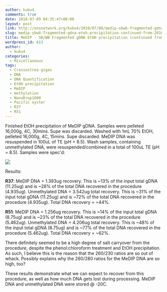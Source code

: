 ```yaml
---
author: kubu4
comments: true
date: 2010-07-09 04:35:47+00:00
layout: post
link: http://onsnetwork.org/kubu4/2010/07/08/medip-sbwb-fragmented-gdna-etoh-precipitation-continued-from-20100702/
slug: medip-sbwb-fragmented-gdna-etoh-precipitation-continued-from-20100702
title: MeDIP - SB/WB Fragmented gDNA EtOH precipitation (continued from 20100702)
wordpress_id: 613
author:
  - kubu4
categories:
  - Miscellaneous
tags:
  - Crassostrea gigas
  - DNA
  - DNA Quantification
  - EtOH precipitation
  - MeDIP
  - methylation
  - NanoDrop1000
  - Pacific oyster
  - R37
  - R51
---
```


Finished EtOH precipitation of MeDIP gDNA. Samples were pelleted 16,000g, 4C, 30mins. Supe was discarded. Washed with 1mL 70% EtOH, pelleted 16,000g, 4C, 15mins. Supe discarded. MeDIP DNA was resuspended in 100uL of TE (pH = 8.5). Wash samples, containing unmethylated DNA, were resuspended/combined in a total of 100uL TE (pH = 8.5). Samples were spec'd:

![](http://eagle.fish.washington.edu/Arabidopsis/20100708%20MeDIP%20DNA%20ODs.JPG)

Results:

**R37**: MeDIP DNA = 1.393ug recovery. This is ~13% of the input total gDNA (11.25ug) and is ~28% of the total DNA recovered in the procedure (4.935ug). Unmethylated DNA = 3.542ug total recovery. This is ~31% of the input total gDNA (11.25ug) and is ~72% of the total DNA recovered in the procedure (4.935ug). Total DNA recovery = ~44%.

**R51**: MeDIP DNA = 1.256ug recovery. This is ~14% of the input total gDNA (8.75ug) and is ~23% of the total DNA recovered in the procedure (5.462ug). Unmethylated DNA = 4.206ug total recovery. This is ~48% of the input total gDNA (8.75ug) and is ~77% of the total DNA recovered in the procedure (5.462ug). Total DNA recovery = ~62%.

There definitely seemed to be a high degree of salt carryover from the procedure, despite the phenol:chloroform treatment and EtOH precipitation. As such, I believe this is the reason that the 260/230 ratios are so out of whack. Possibly explains why the 260/280 ratios for the MeDIP DNA are so high, too?

These results demonstrate what we can expect to recover from this procedure, as well as how much DNA gets lost during processing. MeDIP DNA and unmethylated DNA were stored @ -20C.
